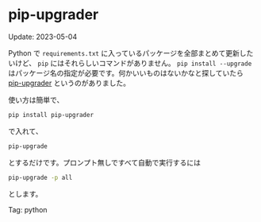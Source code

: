# pip-upgrader

Update: 2023-05-04

Python で `requirements.txt` に入っているパッケージを全部まとめて更新したいけど、
`pip` にはそれらしいコマンドがありません。
`pip install --upgrade` はパッケージ名の指定が必要です。何かいいものはないかなと探していたら
[pip-upgrader](https://github.com/simion/pip-upgrader)
というのがありました。

使い方は簡単で、

```bash
pip install pip-upgrader
```

で入れて、

```bash
pip-upgrade
```

とするだけです。プロンプト無しですべて自動で実行するには

```bash
pip-upgrade -p all
```

とします。

Tag: python
